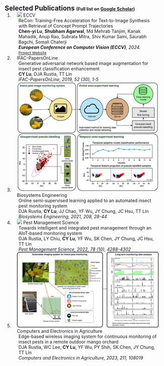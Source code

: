 <h2 id="publications" style="margin: 2px 0px -15px;">Selected Publications <span style="font-size:14px;">(Full list on <a href="https://scholar.google.com/citations?user=hmsjcJwAAAAJ&hl=en">Google Scholar</a>)</span></h2> 
<div class="publications">
<ol class="bibliography">
<li>
<div class="pub-row">
  <div class="col-sm-3 abbr" style="position: relative;padding-right: 15px;padding-left: 15px;">
    <img src="assets/img/eccv.jpg" class="teaser img-fluid z-depth-1">
    <abbr class="badge">ECCV</abbr>
  </div>
  <div class="col-sm-9" style="position: relative;padding-right: 15px;padding-left: 20px;">
    <div class="title">ReCon: Training-Free Acceleration for Text-to-Image Synthesis with Retrieval of Concept Prompt Trajectories</div>
    <div class="author"><strong>Chen-yi Lu</strong>, <strong>Shubham Agarwal</strong>, Md Mehrab Tanjim, Kanak Mahadik, Anup Rao, Subrata Mitra, Shiv Kumar Saini, Saurabh Bagchi, Somali Chaterji</div>
    <div class="periodical"><em><strong>European Conference on Computer Vision (ECCV)</strong>, 2024.</em></div>
    <div class="links">
      <a href="https://stevencylu.github.io/ReCon/" class="btn btn-sm z-depth-0" role="button" target="_blank" style="font-size:12px;">Project Website</a>
    </div>
  </div>
</div>
</li>
<li>
<div class="pub-row">
  <div class="col-sm-3 abbr" style="position: relative;padding-right: 15px;padding-left: 15px;">
    <!-- <img src="assets/img/eccv_recon.jp2" class="teaser img-fluid z-depth-1"> -->
    <abbr class="badge">IFAC-PapersOnLine</abbr>
  </div>
  <div class="col-sm-9" style="position: relative;padding-right: 15px;padding-left: 20px;">
    <div class="title">Generative adversarial network based image augmentation for insect pest classification enhancement</div>
    <div class="author"><strong>CY Lu</strong>, DJA Rustia, TT Lin</div>
    <div class="periodical"><em>IFAC-PapersOnLine, 2019, 52 (30), 1-5</em></div>
  </div>
</div>
</li>
<!-- <li>
<div class="pub-row">
  <div class="col-sm-3 abbr" style="position: relative;padding-right: 15px;padding-left: 15px;">
    <abbr class="badge">IFAC-PapersOnLine</abbr>
  </div>
  <div class="col-sm-9" style="position: relative;padding-right: 15px;padding-left: 20px;">
    <div class="title">Modelling and forecasting of greenhouse whitefly incidence using time-series and ARIMAX analysis</div>
    <div class="author">LY Chiu, DJA Rustia, <strong>CY Lu</strong>, TT Lin</div>
    <div class="periodical"><em>IFAC-PapersOnLine, 2019, 52 (30), 196-201</em></div>
  </div>
</div>
</li> -->
<li>
<div class="pub-row">
  <div class="col-sm-3 abbr" style="position: relative;padding-right: 15px;padding-left: 15px;">
    <img src="assets/img/semi.jpg" class="teaser img-fluid z-depth-1">
    <abbr class="badge">Biosystems Engineering</abbr>
  </div>
  <div class="col-sm-9" style="position: relative;padding-right: 15px;padding-left: 20px;">
    <div class="title">Online semi-supervised learning applied to an automated insect pest monitoring system</div>
    <div class="author">DJA Rustia, <strong>CY Lu</strong>, JJ Chao, YF Wu, JY Chung, JC Hsu, TT Lin</div>
    <div class="periodical"><em>Biosystems Engineering, 2021, 208, 28-44</em></div>
  </div>
</div>
</li>
<li>
<div class="pub-row">
  <div class="col-sm-3 abbr" style="position: relative;padding-right: 15px;padding-left: 15px;">
    <img src="assets/img/towards.jpg" class="teaser img-fluid z-depth-1">
    <abbr class="badge">Pest Management Science</abbr>
  </div>
  <div class="col-sm-9" style="position: relative;padding-right: 15px;padding-left: 20px;">
    <div class="title">Towards intelligent and integrated pest management through an AIoT‐based monitoring system</div>
    <div class="author">DJA Rustia, LY Chiu, <strong>CY Lu</strong>, YF Wu, SK Chen, JY Chung, JC Hsu, TT Lin</div>
    <div class="periodical"><em>Pest Management Science, 2022, 78 (10), 4288-4302</em></div>
  </div>
</div>
</li>
<!-- <li>
<div class="pub-row">
  <div class="col-sm-3 abbr" style="position: relative;padding-right: 15px;padding-left: 15px;">
    <abbr class="badge">Poultry Science</abbr>
  </div>
  <div class="col-sm-9" style="position: relative;padding-right: 15px;padding-left: 20px;">
    <div class="title">Developing an automatic warning system for anomalous chicken dispersion and movement using deep learning and machine learning</div>
    <div class="author">BL Chen, TH Cheng, YC Huang, YL Hsieh, HC Hsu, <strong>CY Lu</strong>, MH Huang, ...</div>
    <div class="periodical"><em>Poultry Science, 2023, 102 (12), 103040</em></div>
  </div>
</div>
</li> -->
<li>
<div class="pub-row">
  <div class="col-sm-3 abbr" style="position: relative;padding-right: 15px;padding-left: 15px;">
    <img src="assets/img/edge.jpg" class="teaser img-fluid z-depth-1">
    <abbr class="badge">Computers and Electronics in Agriculture</abbr>
  </div>
  <div class="col-sm-9" style="position: relative;padding-right: 15px;padding-left: 20px;">
    <div class="title">Edge-based wireless imaging system for continuous monitoring of insect pests in a remote outdoor mango orchard</div>
    <div class="author">DJA Rustia, WC Lee, <strong>CY Lu</strong>, YF Wu, PY Shih, SK Chen, JY Chung, TT Lin</div>
    <div class="periodical"><em>Computers and Electronics in Agriculture, 2023, 211, 108019</em></div>
  </div>
</div>
</li>
</ol>
</div>